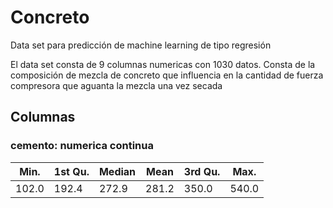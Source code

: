 # Concreto
Data set para predicción de machine learning de tipo regresión

El data set consta de 9 columnas numericas con 1030 datos. Consta de la composición de mezcla de concreto que influencia en la cantidad de fuerza compresora
que aguanta la mezcla una vez secada

## Columnas

### cemento: numerica continua

  | Min. | 1st Qu. | Median  |  Mean | 3rd Qu.  |  Max. |
  |-------|--------|--------|--------|--------|--------|
  |102.0  | 192.4  | 272.9  | 281.2  | 350.0  | 540.0 |
